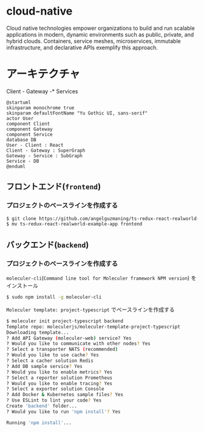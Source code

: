 # cloud-native

Cloud native technologies empower organizations to build and run scalable applications in modern, dynamic environments such as public, private, and hybrid clouds. Containers, service meshes, microservices, immutable infrastructure, and declarative APIs exemplify this approach.

# アーキテクチャ

Client - Gateway -\* Services

```plantuml
@startuml
skinparam monochrome true
skinparam defaultFontName "Yu Gothic UI, sans-serif"
actor User
component Client
component Gateway
component Service
database DB
User - Client : React
Client - Gateway : SuperGraph
Gateway - Service : SubGraph
Service - DB
@enduml
```

## フロントエンド(`frontend`)

### プロジェクトのベースラインを作成する

```sh
$ git clone https://github.com/angelguzmaning/ts-redux-react-realworld-example-app.git
$ mv ts-redux-react-realworld-example-app frontend
```

## バックエンド(`backend`)

### プロジェクトのベースラインを作成する

`moleculer-cli`(`Command line tool for Moleculer framework NPM version`) をインストール

```sh
$ sudo npm install -g moleculer-cli
```

`Moleculer template: project-typescript` でベースラインを作成する

```sh
$ moleculer init project-typescript backend
Template repo: moleculerjs/moleculer-template-project-typescript
Downloading template...
? Add API Gateway (moleculer-web) service? Yes
? Would you like to communicate with other nodes? Yes
? Select a transporter NATS (recommended)
? Would you like to use cache? Yes
? Select a cacher solution Redis
? Add DB sample service? Yes
? Would you like to enable metrics? Yes
? Select a reporter solution Prometheus
? Would you like to enable tracing? Yes
? Select a exporter solution Console
? Add Docker & Kubernetes sample files? Yes
? Use ESLint to lint your code? Yes
Create 'backend' folder...
? Would you like to run 'npm install'? Yes

Running 'npm install'...
```
